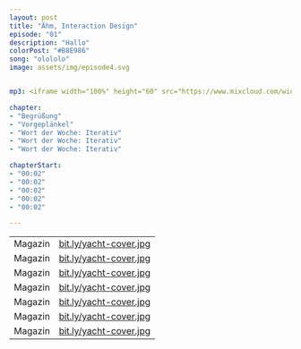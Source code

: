 ```yaml
---
layout: post
title: "Ähm, Interaction Design"
episode: "01"
description: "Hallo"
colorPost: "#B8E986"
song: "olololo"
image: assets/img/episode4.svg


mp3: <iframe width="100%" height="60" src="https://www.mixcloud.com/widget/iframe/?feed=https%3A%2F%2Fwww.mixcloud.com%2Fiterativintuitiv%2Fiterativ-intuitiv-podcast-episode-4-geschichten-erz%25C3%25A4hlen-ohne-van-schneieder%2F&hide_cover=1&mini=1" frameborder="0"></iframe>

chapter: 
- "Begrüßung"
- "Vorgeplänkel" 
- "Wort der Woche: Iterativ"
- "Wort der Woche: Iterativ" 
- "Wort der Woche: Iterativ" 

chapterStart:
- "00:02"
- "00:02"
- "00:02"
- "00:02"
- "00:02"

---
```

| | |
|:-|:-|
| Magazin | [bit.ly/yacht-cover.jpg](bit.ly/yacht-cover.jpg) |
| Magazin | [bit.ly/yacht-cover.jpg](bit.ly/yacht-cover.jpg) |
| Magazin | [bit.ly/yacht-cover.jpg](bit.ly/yacht-cover.jpg) |
| Magazin | [bit.ly/yacht-cover.jpg](bit.ly/yacht-cover.jpg) |
| Magazin | [bit.ly/yacht-cover.jpg](bit.ly/yacht-cover.jpg) |
| Magazin | [bit.ly/yacht-cover.jpg](bit.ly/yacht-cover.jpg) |
| Magazin | [bit.ly/yacht-cover.jpg](bit.ly/yacht-cover.jpg) |
